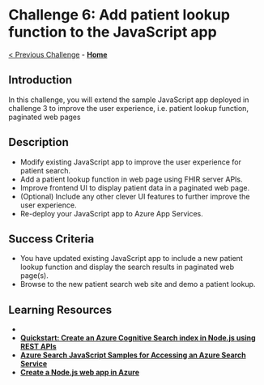 # Challenge 6: Add patient lookup function to the JavaScript app

[< Previous Challenge](./Challenge05.md) - **[Home](../readme.md)** 

## Introduction

In this challenge, you will extend the sample JavaScript app deployed in challenge 3 to improve the user experience, i.e. patient lookup function, paginated web pages

## Description

- Modify existing JavaScript app to improve the user experience for patient search.
- Add a patient lookup function in web page using FHIR server APIs.
- Improve frontend UI to display patient data in a paginated web page.
- (Optional) Include any other clever UI features to further improve the user experience.
- Re-deploy your JavaScript app to Azure App Services.


## Success Criteria
- You have updated existing JavaScript app to include a new patient lookup function and display the search results in paginated web page(s).
- Browse to the new patient search web site and demo a patient lookup.

## Learning Resources

- 
- **[Quickstart: Create an Azure Cognitive Search index in Node.js using REST APIs](https://docs.microsoft.com/en-us/azure/search/search-get-started-nodejs)**
- **[Azure Search JavaScript Samples for Accessing an Azure Search Service](https://github.com/liamca/azure-search-javascript-samples)**
- **[Create a Node.js web app in Azure](https://docs.microsoft.com/en-us/azure/app-service/quickstart-nodejs?pivots=platform-linux)**

